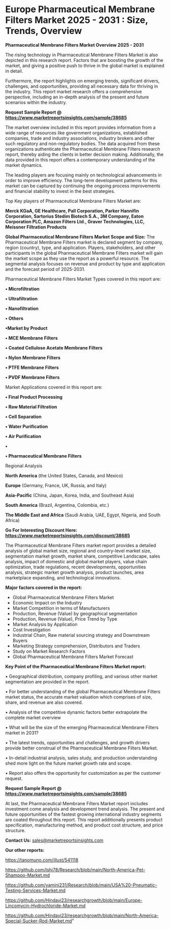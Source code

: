 # Europe Pharmaceutical Membrane Filters Market 2025 - 2031 : Size, Trends, Overview

<Strong> Pharmaceutical Membrane Filters Market Overview 2025 - 2031</strong>

The rising technology in Pharmaceutical Membrane Filters Market is also depicted in this research report. Factors that are boosting the growth of the market, and giving a positive push to thrive in the global market is explained in detail.

Furthermore, the report highlights on emerging trends, significant drivers, challenges, and opportunities, providing all necessary data for thriving in the industry. This report market research offers a comprehensive perspective, including an in-depth analysis of the present and future scenarios within the industry.

<strong>Request Sample Report @ <a href=https://www.marketreportsinsights.com/sample/38685>https://www.marketreportsinsights.com/sample/38685</a></strong>

The market overview included in this report provides information from a wide range of resources like government organizations, established companies, trade and industry associations, industry brokers and other such regulatory and non-regulatory bodies. The data acquired from these organizations authenticate the Pharmaceutical Membrane Filters research report, thereby aiding the clients in better decision making. Additionally, the data provided in this report offers a contemporary understanding of the market dynamics.

The leading players are focusing mainly on technological advancements in order to improve efficiency. The long-term development patterns for this market can be captured by continuing the ongoing process improvements and financial stability to invest in the best strategies.

Top Key players of Pharmaceutical Membrane Filters Market are:

<strong>Merck KGaA, GE Healthcare, Pall Corporation, Parker Hannifin Corporation, Sartorius Stedim Biotech S.A., 3M Company, Eaton Corporation PLC, Amazon Filters Ltd., Graver Technologies, LLC, Meissner Filtration Products</strong>

<strong><b>Global Pharmaceutical Membrane Filters Market Scope and Size:</b></strong>
The Pharmaceutical Membrane Filters market is declared segment by company, region (country), type, and application. Players, stakeholders, and other participants in the global Pharmaceutical Membrane Filters market will gain the market scope as they use the report as a powerful resource. The segmental analysis focuses on revenue and product by type and application and the forecast period of 2025-2031.

Pharmaceutical Membrane Filters Market Types covered in this report are:

<strong>•  Microfiltration

•  Ultrafiltration

•  Nanofiltration

•  Others

•Market by Product

•  MCE Membrane Filters

•  Coated Cellulose Acetate Membrane Filters

•  Nylon Membrane Filters

•  PTFE Membrane Filters

•  PVDF Membrane Filters</strong>

Market Applications covered in this report are:

<strong>•  Final Product Processing

•  Raw Material Filtration

•  Cell Separation

•  Water Purification

•  Air Purification

•  

•  Pharmaceutical Membrane Filters</strong> 

Regional Analysis

<strong>North America</strong> (the United States, Canada, and Mexico)

<strong>Europe</strong> (Germany, France, UK, Russia, and Italy)

<strong>Asia-Pacific</strong> (China, Japan, Korea, India, and Southeast Asia)

<strong>South America</strong> (Brazil, Argentina, Colombia, etc.)

<strong>The Middle East and Africa</strong> (Saudi Arabia, UAE, Egypt, Nigeria, and South Africa)

<strong>Go For Interesting Discount Here: <a href=https://www.marketreportsinsights.com/discount/38685>https://www.marketreportsinsights.com/discount/38685</a></strong>

The Pharmaceutical Membrane Filters market report provides a detailed analysis of global market size, regional and country-level market size, segmentation market growth, market share, competitive Landscape, sales analysis, impact of domestic and global market players, value chain optimization, trade regulations, recent developments, opportunities analysis, strategic market growth analysis, product launches, area marketplace expanding, and technological innovations.

<strong><b>Major factors covered in the report:</b></strong>
<ul>
  <li>Global Pharmaceutical Membrane Filters Market </li>
  <li>Economic Impact on the Industry</li>
  <li>Market Competition in terms of Manufacturers</li>
  <li>Production, Revenue (Value) by geographical segmentation</li>
  <li>Production, Revenue (Value), Price Trend by Type</li>
  <li>Market Analysis by Application</li>
  <li>Cost Investigation</li>
  <li>Industrial Chain, Raw material sourcing strategy and Downstream Buyers</li>
  <li>Marketing Strategy comprehension, Distributors and Traders</li>
  <li>Study on Market Research Factors</li>
  <li>Global Pharmaceutical Membrane Filters Market Forecast</li>
</ul>

<strong><b>Key Point of the Pharmaceutical Membrane Filters Market report:</b></strong>

• Geographical distribution, company profiling, and various other market segmentation are provided in the report.

• For better understanding of the global Pharmaceutical Membrane Filters market status, the accurate market valuation which comprises of size, share, and revenue are also covered.

• Analysis of the competitive dynamic factors better extrapolate the complete market overview

• What will be the size of the emerging Pharmaceutical Membrane Filters market in 2031?

• The latest trends, opportunities and challenges, and growth drivers provide better construal of the Pharmaceutical Membrane Filters Market.

• In-detail industrial analysis, sales study, and production understanding shed more light on the future market growth rate and scope.

• Report also offers the opportunity for customization as per the customer request.

<strong>Request Sample Report @ <a href=https://www.marketreportsinsights.com/sample/38685>https://www.marketreportsinsights.com/sample/38685</a></strong>

At last, the Pharmaceutical Membrane Filters Market report includes investment come analysis and development trend analysis. The present and future opportunities of the fastest growing international industry segments are coated throughout this report. This report additionally presents product specification, manufacturing method, and product cost structure, and price structure.

<strong>Contact Us:</strong>
sales@marketreportsinsights.com

<strong>Our other reports:</strong>

<a href=https://tanomuno.com/illust/541118>https://tanomuno.com/illust/541118</a>

<a href=https://github.com/Ishi78/Research/blob/main/North-America-Pet-Shampoo-Market.md>https://github.com/Ishi78/Research/blob/main/North-America-Pet-Shampoo-Market.md</a>

<a href=https://github.com/yamini231/Research/blob/main/USA%20-Pneumatic-Testing-Services-Market.md>https://github.com/yamini231/Research/blob/main/USA%20-Pneumatic-Testing-Services-Market.md</a>

<a href=https://github.com/Hindavi23/researchgrowth/blob/main/Europe-Lincomycin-Hydrochloride-Market.md>https://github.com/Hindavi23/researchgrowth/blob/main/Europe-Lincomycin-Hydrochloride-Market.md</a>

<a href=https://github.com/Hindavi23/researchgrowth/blob/main/North-America-Special-Sucker-Rod-Market.md>https://github.com/Hindavi23/researchgrowth/blob/main/North-America-Special-Sucker-Rod-Market.md</a>"
